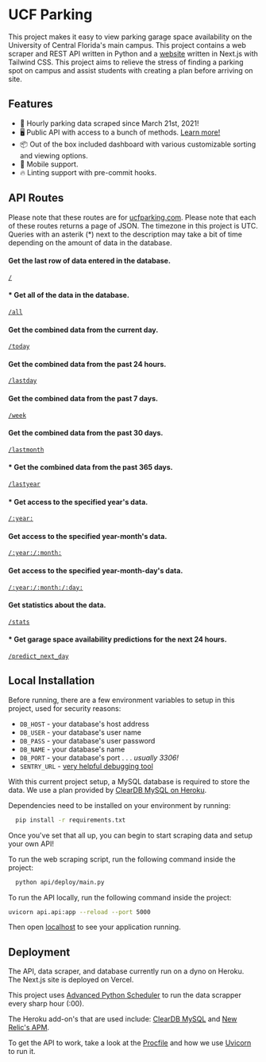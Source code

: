 
# UCF Parking

This project makes it easy to view parking garage space availability on the University of Central Florida's main campus. This project contains a web scraper and REST API written in Python and a [website](https://ucfparking.com) written in Next.js with Tailwind CSS. This project aims to relieve the stress of finding a parking spot on campus and assist students with creating a plan before arriving on site.
## Features
- 🚀 Hourly parking data scraped since March 21st, 2021!
- 🖥️ Public API with access to a bunch of methods. [Learn more!](#api-routes)
- 📦 Out of the box included dashboard with various customizable sorting and viewing options.
- 📱 Mobile support.
- 🔥 Linting support with pre-commit hooks.
## API Routes
Please note that these routes are for [ucfparking.com](https://ucf-parking-data.herokuapp.com). Please note that each of these routes returns a page of JSON. The timezone in this project is UTC. Queries with an asterik (*) next to the description may take a bit of time depending on the amount of data in the database.

#### Get the last row of data entered in the database.
[`/`](https://api.ucfparking.com/)

#### * Get all of the data in the database.
[`/all`](https://api.ucfparking.com/all)

#### Get the combined data from the current day.
[`/today`](https://api.ucfparking.com/today)

#### Get the combined data from the past 24 hours.
[`/lastday`](https://api.ucfparking.com/lastday)

#### Get the combined data from the past 7 days.
[`/week`](https://api.ucfparking.com/week)

#### Get the combined data from the past 30 days.
[`/lastmonth`](https://api.ucfparking.com/lastmonth)

#### * Get the combined data from the past 365 days.
[`/lastyear`](https://api.ucfparking.com/lastyear)

#### * Get access to the specified year's data.
[`/:year:`](https://api.ucfparking.com/2022)

#### Get access to the specified year-month's data.
[`/:year:/:month:`](https://api.ucfparking.com/2022/01)

#### Get access to the specified year-month-day's data.
[`/:year:/:month:/:day:`](https://api.ucfparking.com/2022/01/01)

#### Get statistics about the data.
[`/stats`](https://api.ucfparking.com/stats)

#### * Get garage space availability predictions for the next 24 hours.
[`/predict_next_day`](https://api.ucfparking.com/predict_next_day)
## Local Installation
Before running, there are a few environment variables to setup in this project, used for security reasons:
- `DB_HOST` - your database's host address
- `DB_USER` - your database's user name
- `DB_PASS` - your database's user password
- `DB_NAME` - your database's name
- `DB_PORT` - your database's port . . . *usually 3306!*
- `SENTRY_URL` - [very helpful debugging tool](https://sentry.io/)

With this current project setup, a MySQL database is required to store the data. We use a plan provided by [ClearDB MySQL on Heroku](https://devcenter.heroku.com/articles/cleardb).

Dependencies need to be installed on your environment by running:
```bash
  pip install -r requirements.txt
```

Once you've set that all up, you can begin to start scraping data and setup your own API!

To run the web scraping script, run the following command inside the project:
```bash
  python api/deploy/main.py
```

To run the API locally, run the following command inside the project:
```bash
uvicorn api.api:app --reload --port 5000
```
Then open [localhost](http://127.0.0.1:5000) to see your application running.

## Deployment
The API, data scraper, and database currently run on a dyno on Heroku. The Next.js site is deployed on Vercel.

This project uses [Advanced Python Scheduler](https://apscheduler.readthedocs.io/) to run the data scrapper every sharp hour (:00).

The Heroku add-on's that are used include: [ClearDB MySQL](https://devcenter.heroku.com/articles/cleardb) and [New Relic's APM](https://newrelic.com/products/application-monitoring).

To get the API to work, take a look at the [Procfile](https://github.com/JakeValenzuela/ucfparking/blob/master/Procfile) and how we use [Uvicorn](https://www.uvicorn.org/) to run it.

